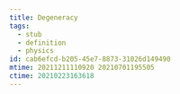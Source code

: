 ```yaml
---
title: Degeneracy
tags:
  - stub
  - definition
  - physics
id: cab6efcd-b205-45e7-8873-31026d149490
mtime: 20211211110920 20210701195505
ctime: 20210223163618
---
```


